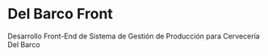 # Del Barco Front
Desarrollo Front-End de Sistema de Gestión de Producción para Cervecería Del Barco

